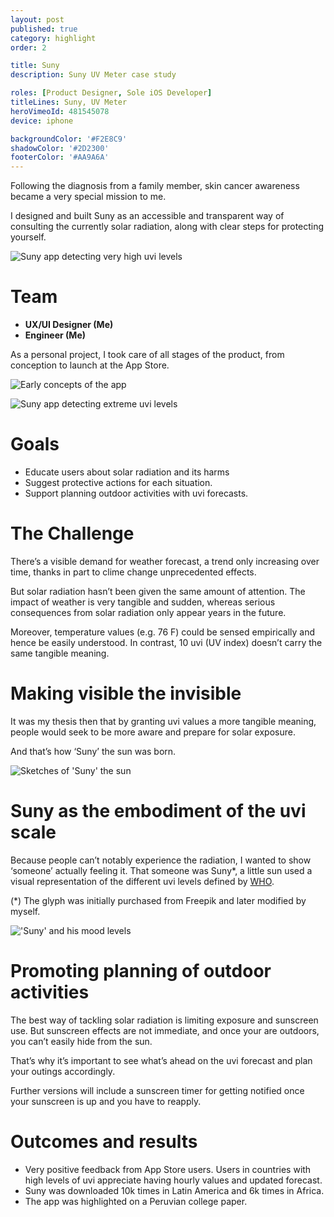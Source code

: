 ```yaml
---
layout: post
published: true
category: highlight
order: 2

title: Suny
description: Suny UV Meter case study

roles: [Product Designer, Sole iOS Developer]
titleLines: Suny, UV Meter
heroVimeoId: 481545078
device: iphone

backgroundColor: '#F2E8C9'
shadowColor: '#2D2300'
footerColor: '#AA9A6A'
---
```


Following the diagnosis from a family member, skin cancer awareness became a very special mission to me.

I designed and built Suny as an accessible and transparent way of consulting the currently solar radiation, along with clear steps for protecting yourself.

![Suny app detecting very high uvi levels](/static/media/posts/suny/picture1.jpg)

# Team

- **UX/UI Designer (Me)**
- **Engineer (Me)**

As a personal project, I took care of all stages of the product, from conception to launch at the App Store.

![Early concepts of the app](/static/media/posts/suny/picture2.jpg)

![Suny app detecting extreme uvi levels](/static/media/posts/suny/picture3.jpg)

# Goals

- Educate users about solar radiation and its harms
- Suggest protective actions for each situation.
- Support planning outdoor activities with uvi forecasts.

# The Challenge

There’s a visible demand for weather forecast, a trend only increasing over time, thanks in part to clime change unprecedented effects. 

But solar radiation hasn’t been given the same amount of attention. The impact of  weather is very tangible and sudden, whereas serious consequences from solar radiation only appear years in the future.

Moreover, temperature values (e.g. 76 F) could be sensed empirically and hence be easily understood. In contrast, 10 uvi (UV index) doesn’t carry the same tangible meaning.

# Making visible the invisible

It was my thesis then that by granting uvi values a more tangible meaning, people would seek to be more aware and prepare for solar exposure.

And that’s how ‘Suny’ the sun was born.

![Sketches of 'Suny' the sun](/static/media/posts/suny/picture4.jpg)

# Suny as the embodiment of the uvi scale

Because people can’t notably experience the radiation, I wanted to show ‘someone’ actually feeling it. That someone was Suny\*, a little sun used a visual representation of the different uvi levels defined by [WHO](https://www.who.int/news-room/q-a-detail/radiation-the-ultraviolet-(uv)-index]). 

(\*) The glyph was initially purchased from Freepik and later modified by myself.

!['Suny' and his mood levels](/static/media/posts/suny/picture5.jpg)

# Promoting planning of outdoor activities

The best way of tackling solar radiation is limiting exposure and sunscreen use. But sunscreen effects are not immediate, and once your are outdoors, you can’t easily hide from the sun. 

That’s why it’s important to see what’s ahead on the uvi forecast and plan your outings accordingly.

Further versions will include a sunscreen timer for getting notified once your sunscreen is up and you have to reapply.

# Outcomes and results

- Very positive feedback from App Store users. Users in countries with high levels of uvi appreciate having hourly values and updated forecast.
- Suny was downloaded 10k times in Latin America and 6k times in Africa.
- The app was highlighted on a Peruvian college paper.